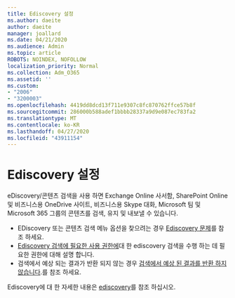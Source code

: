 ```yaml
---
title: Ediscovery 설정
ms.author: daeite
author: daeite
manager: joallard
ms.date: 04/21/2020
ms.audience: Admin
ms.topic: article
ROBOTS: NOINDEX, NOFOLLOW
localization_priority: Normal
ms.collection: Adm_O365
ms.assetid: ''
ms.custom:
- "2006"
- "3200003"
ms.openlocfilehash: 4419dd8dcd13f711e9307c8fc870762ffce57b8f
ms.sourcegitcommit: 286000b588adef1bbbb28337a9d9e087ec783fa2
ms.translationtype: MT
ms.contentlocale: ko-KR
ms.lasthandoff: 04/27/2020
ms.locfileid: "43911154"
---
```

# <a name="ediscovery-settings"></a>Ediscovery 설정

eDiscovery/콘텐츠 검색을 사용 하면 Exchange Online 사서함, SharePoint Online 및 비즈니스용 OneDrive 사이트, 비즈니스용 Skype 대화, Microsoft 팀 및 Microsoft 365 그룹의 콘텐츠를 검색, 유지 및 내보낼 수 있습니다.

- EDiscovery 또는 콘텐츠 검색 메뉴 옵션을 찾으려는 경우 [Ediscovery 문제](https://docs.microsoft.com/alchemyinsights/ediscovery-issues)를 참조 하세요.
- [Ediscovery 검색에 필요한 사용 권한에](https://docs.microsoft.com/alchemyinsights/permissions-required-for-ediscovery-searches)대 한 ediscovery 검색을 수행 하는 데 필요한 권한에 대해 설명 합니다.
- 검색에서 예상 되는 결과가 반환 되지 않는 경우 [검색에서 예상 된 결과를 반환 하지 않습니다](https://docs.microsoft.com/alchemyinsights/search-not-returning-expected-results).를 참조 하세요.

Ediscovery에 대 한 자세한 내용은 [ediscovery](https://docs.microsoft.com/office365/securitycompliance/ediscovery)를 참조 하십시오.
